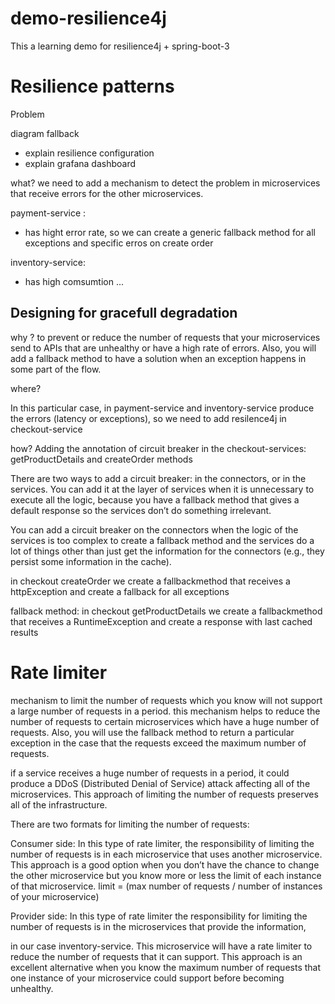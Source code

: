 # demo-resilience4j

This a learning demo for resilience4j  + spring-boot-3 


# Resilience patterns

Problem

   diagram fallback
   
   * explain resilience configuration
   * explain grafana dashboard

what? we need to add a mechanism to detect the problem in microservices that receive errors for the other microservices. 

payment-service : 
   * has hight error rate, so   we can create a generic fallback method for all exceptions and specific erros on create order 
   
inventory-service:
 * has high comsumtion ...   

## Designing for gracefull degradation

why ? to prevent or reduce the number of requests that your microservices send to APIs that are unhealthy or have a high rate of errors. Also, you will add a fallback method to have a solution when an exception happens in some part of the flow.

where?
   
  In this particular case, in payment-service and inventory-service produce the errors (latency or exceptions), so we need to add resilence4j in checkout-service  
   

how? 
Adding the annotation of circuit breaker in the checkout-services: getProductDetails and createOrder methods


   
There are two ways to add a circuit breaker: in the connectors, or in the services. You can add it at the layer of services when it is unnecessary to execute all the logic, because you have a fallback method that gives a default response so the services don’t do something irrelevant. 

You can add a circuit breaker on the connectors when the logic of the services is too complex to create a fallback method and the services do a lot of things other than just get the information for the connectors (e.g., they persist some information in the cache).

in checkout createOrder we create a fallbackmethod that receives a httpException and create a fallback for all exceptions


fallback method: in checkout getProductDetails we create a fallbackmethod that receives a RuntimeException and create a response with last cached results


# Rate limiter

 mechanism to limit the number of requests which you know will not support a large number of requests in a period.
  this mechanism helps to reduce the number of requests to certain microservices which have a huge number of requests. Also, you will use the fallback method to return a particular exception in the case that the requests exceed the maximum number of requests.
  
  
if a service receives a huge number of requests in a period, it could produce a DDoS (Distributed Denial of Service) attack affecting all of the microservices. This approach of limiting the number of requests preserves all of the infrastructure. 

There are two formats for limiting the number of requests:

Consumer side: In this type of rate limiter, the responsibility of limiting the number of requests is in each microservice that uses another microservice. This approach is a good option when you don’t have the chance to change the other microservice but you know more or less the limit of each instance of that microservice. 
limit = (max number of requests / number of instances of your microservice)

Provider side: In this type of rate limiter the responsibility for limiting the number of requests is in the microservices that provide the information,


 in our case inventory-service. This microservice will have a rate limiter to reduce the number of requests that it can support. This approach is an excellent alternative when you know the maximum number of requests that one instance of your microservice could support before becoming unhealthy.
 
